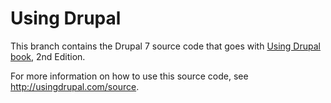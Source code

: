 # Using Drupal
This branch contains the Drupal 7 source code that goes with [Using Drupal book](http://shop.oreilly.com/product/0636920010890.do), 2nd Edition. 

For more information on how to use this source code, see http://usingdrupal.com/source.
